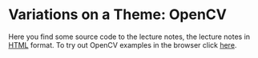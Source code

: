 # Variations on a Theme: OpenCV

Here you find some source code to the lecture notes, the lecture notes in [HTML](https://rplano.github.io/bookC_OpenCV/ "HTML") format.  To try out OpenCV examples in the browser click [here](https://rplano.github.io/bookC_OpenCV/ "HTML").
